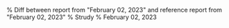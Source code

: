 % Diff between report from "February 02, 2023" and reference report from "February 02, 2023"
% Strudy
% February 02, 2023


